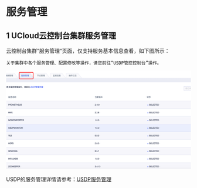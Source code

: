 # 服务管理

## 1 UCloud云控制台集群服务管理

云控制台集群”服务管理“页面，仅支持服务基本信息查看，如下图所示：
    
``关于集群中各个服务管理、配置修改等操作，请您前往“USDP管控控制台”操作。``
  
![](/images/服务管理.png)


USDP的服务管理详情请参考：[USDP服务管理](http://usdp.cn-bj.ufileos.com/USDP用户手册-服务管理.pdf)
